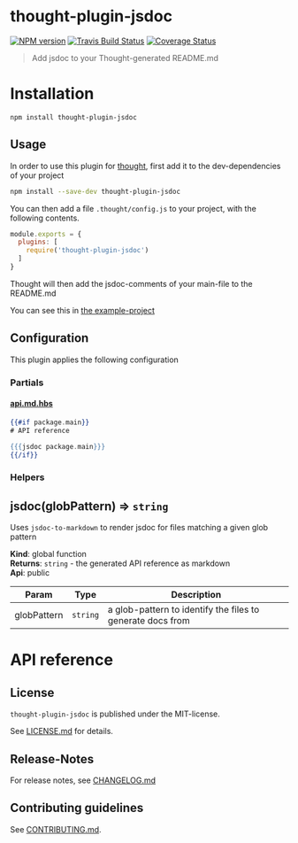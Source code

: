# thought-plugin-jsdoc 

[![NPM version](https://badge.fury.io/js/thought-plugin-jsdoc.svg)](http://badge.fury.io/js/thought-plugin-jsdoc)
[![Travis Build Status](https://travis-ci.org/nknapp/thought-plugin-jsdoc.svg?branch=master)](https://travis-ci.org/nknapp/thought-plugin-jsdoc)
[![Coverage Status](https://img.shields.io/coveralls/nknapp/thought-plugin-jsdoc.svg)](https://coveralls.io/r/nknapp/thought-plugin-jsdoc)

> Add jsdoc to your Thought-generated README.md


# Installation

```
npm install thought-plugin-jsdoc
```

## Usage

In order to use this plugin for [thought](https://npmjs.com/package/thought),
first add it to the dev-dependencies of your project

```bash
npm install --save-dev thought-plugin-jsdoc
```

You can then add a file `.thought/config.js` to your 
project, with the following contents.

```js
module.exports = {
  plugins: [
    require('thought-plugin-jsdoc')
  ]
}
```

Thought will then add the jsdoc-comments of your main-file to the README.md

You can see this in [the example-project](examples/example-project)

## Configuration 

This plugin applies the following configuration

### Partials
#### [api.md.hbs](src/partials/api.md.hbs)

    
```hbs
{{#if package.main}}
# API reference

{{{jsdoc package.main}}}
{{/if}}

```

### Helpers

<a name="jsdoc"></a>

## jsdoc(globPattern) ⇒ <code>string</code>
Uses `jsdoc-to-markdown` to render jsdoc for files matching a given glob pattern

**Kind**: global function  
**Returns**: <code>string</code> - the generated API reference as markdown  
**Api**: public  

| Param | Type | Description |
| --- | --- | --- |
| globPattern | <code>string</code> | a glob-pattern to identify the files to generate docs from |


    

# API reference




## License

`thought-plugin-jsdoc` is published under the MIT-license.

See [LICENSE.md](LICENSE.md) for details.


## Release-Notes
 
For release notes, see [CHANGELOG.md](CHANGELOG.md)
 
## Contributing guidelines

See [CONTRIBUTING.md](CONTRIBUTING.md).